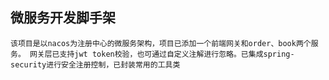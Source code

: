 ## 微服务开发脚手架
`该项目是以nacos为注册中心的微服务架构，项目已添加一个前端网关和order、book两个服务。
网关层已支持jwt token校验，也可通过自定义注解进行忽略。已集成spring-security进行安全注册控制，已封装常用的工具类`
